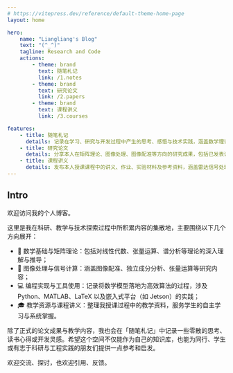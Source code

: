 ```yaml
---
# https://vitepress.dev/reference/default-theme-home-page
layout: home

hero:
    name: "Liangliang's Blog"
    text: "(^_^)"
    tagline: Research and Code
    actions:
        - theme: brand
          text: 随笔札记
          link: /1.notes
        - theme: brand
          text: 研究论文
          link: /2.papers
        - theme: brand
          text: 课程讲义
          link: /3.courses

features:
    - title: 随笔札记
      details: 记录在学习、研究与开发过程中产生的思考、感悟与技术实践，涵盖数学理论、算法实现、工具使用等内容。既有对知识点的深入理解，也有对科研过程的反思与总结。
    - title: 研究论文
      details: 分享本人在矩阵理论、图像处理、图像配准等方向的研究成果，包括已发表论文的介绍、方法解析、实验设计与结果讨论，并结合实际应用背景进行深入剖析。
    - title: 课程讲义
      details: 发布本人授课课程中的讲义、作业、实验材料及参考资料，涵盖雷达信号处理、数字图像处理、电子战技术等内容，旨在为学生和自学者提供系统、实用的学习资源。
---
```


## Intro

欢迎访问我的个人博客。

这里是我在科研、教学与技术探索过程中所积累内容的集散地，主要围绕以下几个方向展开：

-   📐 数学基础与矩阵理论：包括对线性代数、张量运算、谱分析等理论的深入理解与推导；
-   🧠 图像处理与信号计算：涵盖图像配准、独立成分分析、张量运算等研究内容；
-   💻 编程实现与工具使用：记录将数学模型落地为高效算法的过程，涉及 Python、MATLAB、LaTeX 以及嵌入式平台（如 Jetson）的实践；
-   🎓 教学资源与课程讲义：整理我授课过程中的教学资料，服务学生的自主学习与系统掌握。

除了正式的论文成果与教学内容，我也会在「随笔札记」中记录一些零散的思考、读书心得或开发灵感。希望这个空间不仅能作为自己的知识库，也能为同行、学生或有志于科研与工程实践的朋友们提供一点参考和启发。

欢迎交流、探讨，也欢迎引用、反馈。
